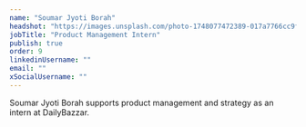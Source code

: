 ```yaml
---
name: "Soumar Jyoti Borah"
headshot: "https://images.unsplash.com/photo-1748077472389-017a7766cc9f?q=80&w=2700&auto=format&fit=crop&ixlib=rb-4.1.0&ixid=M3wxMjA3fDB8MHxwaG90by1wYWdlfHx8fGVufDB8fHx8fA%3D%3D"
jobTitle: "Product Management Intern"
publish: true
order: 9
linkedinUsername: ""
email: ""
xSocialUsername: ""
---
```


Soumar Jyoti Borah supports product management and strategy as an intern at DailyBazzar. 